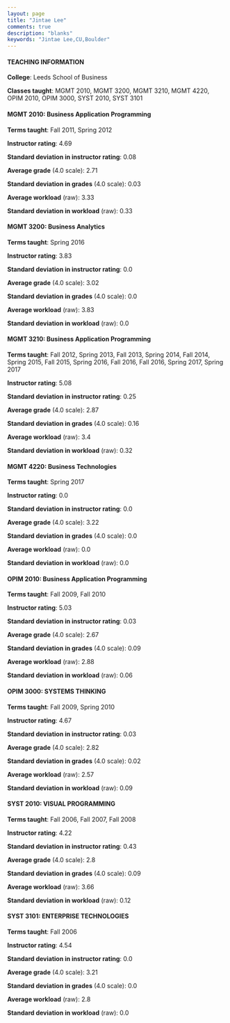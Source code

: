 ```yaml
---
layout: page
title: "Jintae Lee" 
comments: true
description: "blanks"
keywords: "Jintae Lee,CU,Boulder"
---
```

<head>
<script src="https://ajax.googleapis.com/ajax/libs/jquery/2.1.3/jquery.min.js"></script>
<script src="https://dl.dropboxusercontent.com/s/pc42nxpaw1ea4o9/highcharts.js?dl=0"></script>
<!-- <script src="../assets/js/highcharts.js"></script> -->
<style type="text/css">@font-face {
	font-family: "Bebas Neue";
	src: url(https://www.filehosting.org/file/details/544349/BebasNeue Regular.otf) format("opentype");
	}
	h1.Bebas { 
		font-family: "Bebas Neue", Verdana, Tahoma;
	}
</style>
</head>
	   
#### TEACHING INFORMATION

**College**: Leeds School of Business

**Classes taught**: MGMT 2010, MGMT 3200, MGMT 3210, MGMT 4220, OPIM 2010, OPIM 3000, SYST 2010, SYST 3101

#### MGMT 2010: Business Application Programming

**Terms taught**: Fall 2011, Spring 2012

**Instructor rating**: 4.69

**Standard deviation in instructor rating**: 0.08

**Average grade** (4.0 scale): 2.71

**Standard deviation in grades** (4.0 scale): 0.03

**Average workload** (raw): 3.33

**Standard deviation in workload** (raw): 0.33

#### MGMT 3200: Business Analytics

**Terms taught**: Spring 2016

**Instructor rating**: 3.83

**Standard deviation in instructor rating**: 0.0

**Average grade** (4.0 scale): 3.02

**Standard deviation in grades** (4.0 scale): 0.0

**Average workload** (raw): 3.83

**Standard deviation in workload** (raw): 0.0

#### MGMT 3210: Business Application Programming

**Terms taught**: Fall 2012, Spring 2013, Fall 2013, Spring 2014, Fall 2014, Spring 2015, Fall 2015, Spring 2016, Fall 2016, Fall 2016, Spring 2017, Spring 2017

**Instructor rating**: 5.08

**Standard deviation in instructor rating**: 0.25

**Average grade** (4.0 scale): 2.87

**Standard deviation in grades** (4.0 scale): 0.16

**Average workload** (raw): 3.4

**Standard deviation in workload** (raw): 0.32

#### MGMT 4220: Business Technologies

**Terms taught**: Spring 2017

**Instructor rating**: 0.0

**Standard deviation in instructor rating**: 0.0

**Average grade** (4.0 scale): 3.22

**Standard deviation in grades** (4.0 scale): 0.0

**Average workload** (raw): 0.0

**Standard deviation in workload** (raw): 0.0

#### OPIM 2010: Business Application Programming

**Terms taught**: Fall 2009, Fall 2010

**Instructor rating**: 5.03

**Standard deviation in instructor rating**: 0.03

**Average grade** (4.0 scale): 2.67

**Standard deviation in grades** (4.0 scale): 0.09

**Average workload** (raw): 2.88

**Standard deviation in workload** (raw): 0.06

#### OPIM 3000: SYSTEMS THINKING

**Terms taught**: Fall 2009, Spring 2010

**Instructor rating**: 4.67

**Standard deviation in instructor rating**: 0.03

**Average grade** (4.0 scale): 2.82

**Standard deviation in grades** (4.0 scale): 0.02

**Average workload** (raw): 2.57

**Standard deviation in workload** (raw): 0.09

#### SYST 2010: VISUAL PROGRAMMING

**Terms taught**: Fall 2006, Fall 2007, Fall 2008

**Instructor rating**: 4.22

**Standard deviation in instructor rating**: 0.43

**Average grade** (4.0 scale): 2.8

**Standard deviation in grades** (4.0 scale): 0.09

**Average workload** (raw): 3.66

**Standard deviation in workload** (raw): 0.12

#### SYST 3101: ENTERPRISE TECHNOLOGIES

**Terms taught**: Fall 2006

**Instructor rating**: 4.54

**Standard deviation in instructor rating**: 0.0

**Average grade** (4.0 scale): 3.21

**Standard deviation in grades** (4.0 scale): 0.0

**Average workload** (raw): 2.8

**Standard deviation in workload** (raw): 0.0

